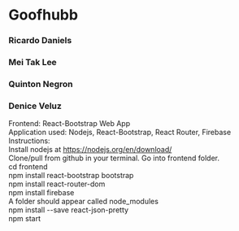 # Goofhubb
### Ricardo Daniels
### Mei Tak Lee
### Quinton Negron
### Denice Veluz

Frontend: React-Bootstrap Web App <br />
Application used: Nodejs, React-Bootstrap, React Router, Firebase <br />
Instructions: <br />
Install nodejs at https://nodejs.org/en/download/ <br />
Clone/pull from github in your terminal. Go into frontend folder. <br />
cd frontend <br />
npm install react-bootstrap bootstrap <br />
npm install react-router-dom <br />
npm install firebase <br />
A folder should appear called node_modules <br />
npm install --save react-json-pretty <br />
npm start <br />
